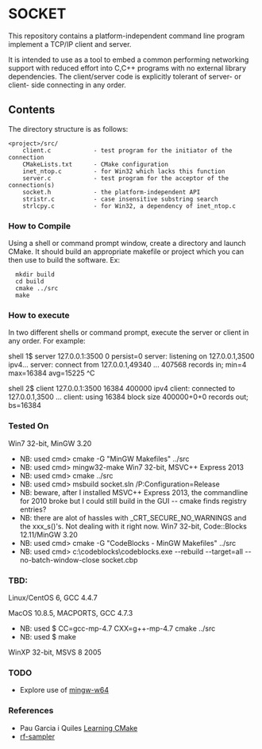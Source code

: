 # SOCKET

This repository contains a platform-independent command line program implement a TCP/IP client and server.

It is intended to use as a tool to embed a common performing networking support with reduced effort into C,C++ programs with no external library dependencies.
The client/server code is explicitly tolerant of server- or client- side connecting in any order.

## Contents

The directory structure is as follows:

    <project>/src/
        client.c            - test program for the initiator of the connection
        CMakeLists.txt      - CMake configuration
        inet_ntop.c         - for Win32 which lacks this function
        server.c            - test program for the acceptor of the connection(s)
        socket.h            - the platform-independent API
        stristr.c           - case insensitive substring search
        strlcpy.c           - for Win32, a dependency of inet_ntop.c

### How to Compile

Using a shell or command prompt window, create a directory and launch CMake.  It should build an appropriate makefile or project which you can then use to build the software.  Ex:

      mkdir build
      cd build
      cmake ../src
      make

### How to execute

In two different shells or command prompt, execute the server or client in any order.  For example:

shell 1$ server 127.0.0.1:3500 0 persist=0
server: listening on 127.0.0.1,3500 ipv4...
server: connect from 127.0.0.1,49340 ...
407568 records in; min=4 max=16384 avg=15225
^C

shell 2$ client 127.0.0.1:3500 16384 400000 ipv4
client: connected to 127.0.0.1,3500 ...
client: using 16384 block size
400000+0+0 records out; bs=16384

### Tested On

Win7 32-bit, MinGW 3.20
  - NB: used cmd> cmake -G "MinGW Makefiles" ../src
  - NB: used cmd> mingw32-make
Win7  32-bit, MSVC++ Express 2013
  - NB: used cmd> cmake ../src
  - NB: used cmd> msbuild socket.sln /P:Configuration=Release
  - NB: beware, after I installed MSVC++ Express 2013, the commandline for 2010 broke but I could still build in the GUI -- cmake finds registry entries?
  - NB: there are alot of hassles with _CRT_SECURE_NO_WARNINGS and the xxx_s()'s.  Not dealing with it right now.
Win7 32-bit, Code::Blocks 12.11/MinGW 3.20
  - NB: used cmd> cmake -G "CodeBlocks - MinGW Makefiles" ../src
  - NB: used cmd> c:\codeblocks\codeblocks.exe --rebuild --target=all --no-batch-window-close socket.cbp

### TBD:

Linux/CentOS 6, GCC 4.4.7

MacOS 10.8.5, MACPORTS, GCC 4.7.3
  - NB: used $ CC=gcc-mp-4.7 CXX=g++-mp-4.7 cmake ../src
  - NB: used $ make

WinXP 32-bit, MSVS 8 2005

### TODO

- Explore use of [mingw-w64](http://mingw-w64.org/doku.php)

### References

- Pau Garcia i Quiles [Learning CMake](http://www.elpauer.org/stuff/learning_cmake.pdf)
- [rf-sampler](http://sourceforge.net/p/rf-sampler/code/HEAD/tree/trunk/software/socket/)
